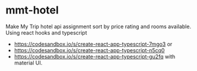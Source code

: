 # mmt-hotel
Make My Trip hotel api assignment sort by price rating and rooms available. Using react hooks and typescript

- https://codesandbox.io/s/create-react-app-typescript-7mgo3 or
- https://codesandbox.io/s/create-react-app-typescript-n5cq0
- https://codesandbox.io/s/create-react-app-typescript-gu2fq with material UI.

